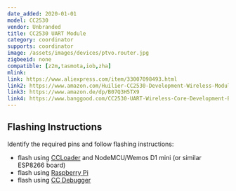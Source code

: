 ```yaml
---
date_added: 2020-01-01
model: CC2530
vendor: Unbranded
title: CC2530 UART Module
category: coordinator
supports: coordinator
image: /assets/images/devices/ptvo.router.jpg
zigbeeid: none
compatible: [z2m,tasmota,iob,zha]
mlink: 
link: https://www.aliexpress.com/item/33007098493.html
link2: https://www.amazon.com/Huilier-CC2530-Development-Wireless-Module/dp/B07R5R89C5
link3: https://www.amazon.de/dp/B07Q3H5TX9
link4: https://www.banggood.com/CC2530-UART-Wireless-Core-Development-Board-CC2530F256-Serial-Port-Wireless-Module-2_4GHz-For-Zigbee-p-1445025.html
---
```

## Flashing Instructions
Identify the required pins and follow flashing instructions:
- flash using [CCLoader](/flashing_ccloader.html) and NodeMCU/Wemos D1 mini (or similar ESP8266 board)
- flash using [Raspberry Pi](http://www.marrold.co.uk/2019/12/flashing-cc2530-cc2591-zigbee-module.html)
- flash using [CC Debugger](http://ptvo.info/how-to-select-and-flash-cc2530-144/) 

